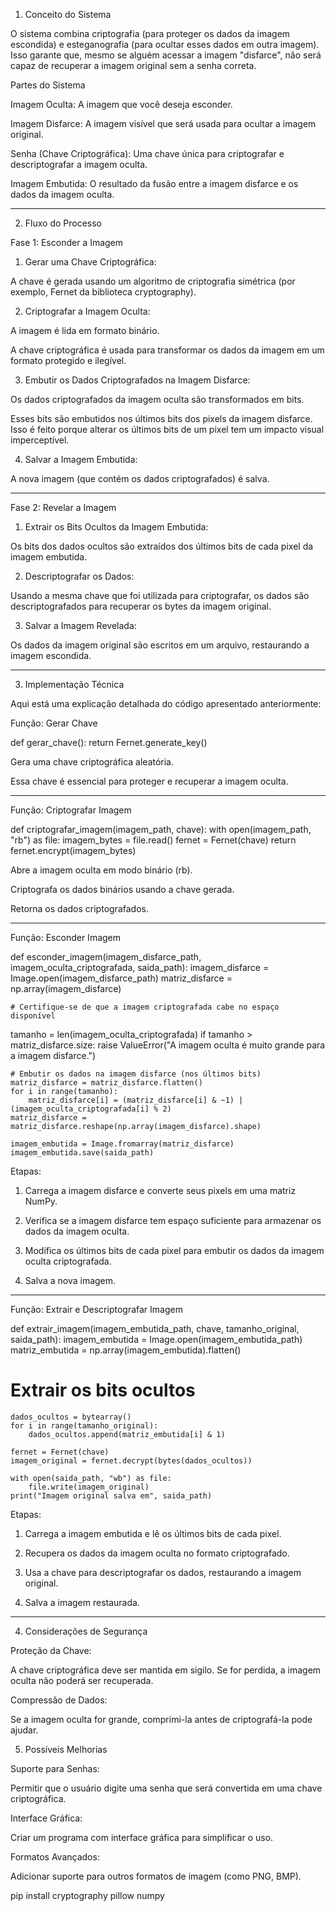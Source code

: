 1. Conceito do Sistema

O sistema combina criptografia (para proteger os dados da imagem escondida) e esteganografia (para ocultar esses dados em outra imagem). Isso garante que, mesmo se alguém acessar a imagem "disfarce", não será capaz de recuperar a imagem original sem a senha correta.

Partes do Sistema

Imagem Oculta: A imagem que você deseja esconder.

Imagem Disfarce: A imagem visível que será usada para ocultar a imagem original.

Senha (Chave Criptográfica): Uma chave única para criptografar e descriptografar a imagem oculta.

Imagem Embutida: O resultado da fusão entre a imagem disfarce e os dados da imagem oculta.



---

2. Fluxo do Processo

Fase 1: Esconder a Imagem

1. Gerar uma Chave Criptográfica:

A chave é gerada usando um algoritmo de criptografia simétrica (por exemplo, Fernet da biblioteca cryptography).



2. Criptografar a Imagem Oculta:

A imagem é lida em formato binário.

A chave criptográfica é usada para transformar os dados da imagem em um formato protegido e ilegível.



3. Embutir os Dados Criptografados na Imagem Disfarce:

Os dados criptografados da imagem oculta são transformados em bits.

Esses bits são embutidos nos últimos bits dos pixels da imagem disfarce. Isso é feito porque alterar os últimos bits de um pixel tem um impacto visual imperceptível.



4. Salvar a Imagem Embutida:

A nova imagem (que contém os dados criptografados) é salva.





---

Fase 2: Revelar a Imagem

1. Extrair os Bits Ocultos da Imagem Embutida:

Os bits dos dados ocultos são extraídos dos últimos bits de cada pixel da imagem embutida.



2. Descriptografar os Dados:

Usando a mesma chave que foi utilizada para criptografar, os dados são descriptografados para recuperar os bytes da imagem original.



3. Salvar a Imagem Revelada:

Os dados da imagem original são escritos em um arquivo, restaurando a imagem escondida.





---

3. Implementação Técnica

Aqui está uma explicação detalhada do código apresentado anteriormente:

Função: Gerar Chave

def gerar_chave():
    return Fernet.generate_key()

Gera uma chave criptográfica aleatória.

Essa chave é essencial para proteger e recuperar a imagem oculta.



---

Função: Criptografar Imagem

def criptografar_imagem(imagem_path, chave):
    with open(imagem_path, "rb") as file:
        imagem_bytes = file.read()
    fernet = Fernet(chave)
    return fernet.encrypt(imagem_bytes)

Abre a imagem oculta em modo binário (rb).

Criptografa os dados binários usando a chave gerada.

Retorna os dados criptografados.



---

Função: Esconder Imagem

def esconder_imagem(imagem_disfarce_path, imagem_oculta_criptografada, saida_path):
    imagem_disfarce = Image.open(imagem_disfarce_path)
    matriz_disfarce = np.array(imagem_disfarce)
    
    # Certifique-se de que a imagem criptografada cabe no espaço disponível
    
 tamanho = len(imagem_oculta_criptografada)
    if tamanho > matriz_disfarce.size:
        raise ValueError("A imagem oculta é muito grande para a imagem disfarce.")
    
    # Embutir os dados na imagem disfarce (nos últimos bits)
    matriz_disfarce = matriz_disfarce.flatten()
    for i in range(tamanho):
        matriz_disfarce[i] = (matriz_disfarce[i] & ~1) | (imagem_oculta_criptografada[i] % 2)
    matriz_disfarce = matriz_disfarce.reshape(np.array(imagem_disfarce).shape)
    
    imagem_embutida = Image.fromarray(matriz_disfarce)
    imagem_embutida.save(saida_path)

Etapas:

1. Carrega a imagem disfarce e converte seus pixels em uma matriz NumPy.


2. Verifica se a imagem disfarce tem espaço suficiente para armazenar os dados da imagem oculta.


3. Modifica os últimos bits de cada pixel para embutir os dados da imagem oculta criptografada.


4. Salva a nova imagem.


---

Função: Extrair e Descriptografar Imagem

def extrair_imagem(imagem_embutida_path, chave, tamanho_original, saida_path):
    imagem_embutida = Image.open(imagem_embutida_path)
    matriz_embutida = np.array(imagem_embutida).flatten()
    
 # Extrair os bits ocultos
    dados_ocultos = bytearray()
    for i in range(tamanho_original):
        dados_ocultos.append(matriz_embutida[i] & 1)
    
    fernet = Fernet(chave)
    imagem_original = fernet.decrypt(bytes(dados_ocultos))
    
    with open(saida_path, "wb") as file:
        file.write(imagem_original)
    print("Imagem original salva em", saida_path)


Etapas:

1. Carrega a imagem embutida e lê os últimos bits de cada pixel.


2. Recupera os dados da imagem oculta no formato criptografado.


3. Usa a chave para descriptografar os dados, restaurando a imagem original.


4. Salva a imagem restaurada.





---

4. Considerações de Segurança

Proteção da Chave:

A chave criptográfica deve ser mantida em sigilo. Se for perdida, a imagem oculta não poderá ser recuperada.


Compressão de Dados:

Se a imagem oculta for grande, comprimi-la antes de criptografá-la pode ajudar.



5. Possíveis Melhorias

Suporte para Senhas:

Permitir que o usuário digite uma senha que será convertida em uma chave criptográfica.


Interface Gráfica:

Criar um programa com interface gráfica para simplificar o uso.


Formatos Avançados:

Adicionar suporte para outros formatos de imagem (como PNG, BMP).


pip install cryptography pillow numpy 
